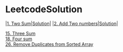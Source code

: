 # LeetcodeSolution
|[1. Two Sum](https://leetcode.com/problems/two-sum/)|[Solution](https://github.com/YoungXueya/LeetcodeSolution/blob/master/src/TwoSum.java)|
|[2. Add Two numbers](https://leetcode.com/problems/add-two-numbers/)|[Solution](https://github.com/YoungXueya/LeetcodeSolution/blob/master/src/2.%20Add%20two%20numbers)|


[15. Three Sum](https://leetcode.com/problems/3sum/)<br>
[18. Four sum](https://leetcode.com/problems/4sum/)<br>
[26. Remove Duplicates from Sorted Array](https://leetcode.com/problems/remove-duplicates-from-sorted-array/)<br>

